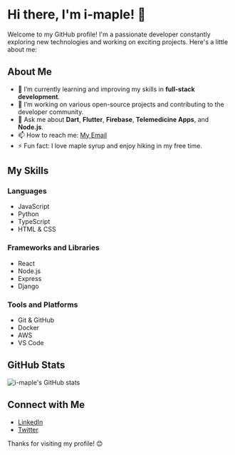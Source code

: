 # Hi there, I'm i-maple! 👋

Welcome to my GitHub profile! I'm a passionate developer constantly exploring new technologies and working on exciting projects. Here's a little about me:

## About Me

- 🌱 I’m currently learning and improving my skills in **full-stack development**.
- 🔭 I’m working on various open-source projects and contributing to the developer community.
- 💬 Ask me about **Dart**, **Flutter**, **Firebase**, **Telemedicine Apps**, and **Node.js**.
- 📫 How to reach me: [My Email](mailto:nishantyt0@gmail.com)
- ⚡ Fun fact: I love maple syrup and enjoy hiking in my free time.

## My Skills

### Languages
- JavaScript
- Python
- TypeScript
- HTML & CSS

### Frameworks and Libraries
- React
- Node.js
- Express
- Django

### Tools and Platforms
- Git & GitHub
- Docker
- AWS
- VS Code

## GitHub Stats

![i-maple's GitHub stats](https://github-readme-stats.vercel.app/api?username=i-maple&show_icons=true&theme=radical)

## Connect with Me

- [LinkedIn](https://www.linkedin.com/in/i-maple/)
- [Twitter](https://twitter.com/i_maple)

Thanks for visiting my profile! 😊
